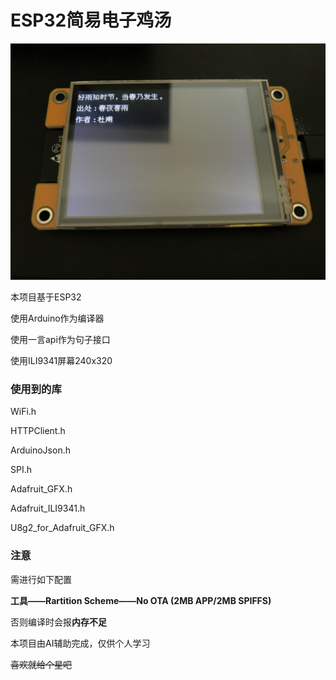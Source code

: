 # ESP32简易电子鸡汤
![1](/img/eg.JPG)

本项目基于ESP32

使用Arduino作为编译器

使用一言api作为句子接口

使用ILI9341屏幕240x320

### 使用到的库

WiFi.h

HTTPClient.h

ArduinoJson.h

SPI.h

Adafruit_GFX.h

Adafruit_ILI9341.h

U8g2_for_Adafruit_GFX.h


### 注意

需进行如下配置

**工具——Rartition Scheme——No OTA (2MB APP/2MB SPIFFS)**

否则编译时会报**内存不足**

本项目由AI辅助完成，仅供个人学习

~~喜欢就给个星吧~~